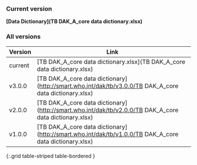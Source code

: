 
### Current version

**[Data Dictionary](TB DAK_A_core data dictionary.xlsx)**

### All versions

| Version | Link |
|---|---|
| current | [TB DAK_A_core data dictionary.xlsx](TB DAK_A_core data dictionary.xlsx) |
|v3.0.0 | [TB DAK_A_core data dictionary](http://smart.who.int/dak/tb/v3.0.0/TB DAK_A_core data dictionary.xlsx) |
|v2.0.0 | [TB DAK_A_core data dictionary](http://smart.who.int/dak/tb/v2.0.0/TB DAK_A_core data dictionary.xlsx) |
|v1.0.0 | [TB DAK_A_core data dictionary](http://smart.who.int/dak/tb/v1.0.0/TB DAK_A_core data dictionary.xlsx) |
{:.grid table-striped table-bordered }

